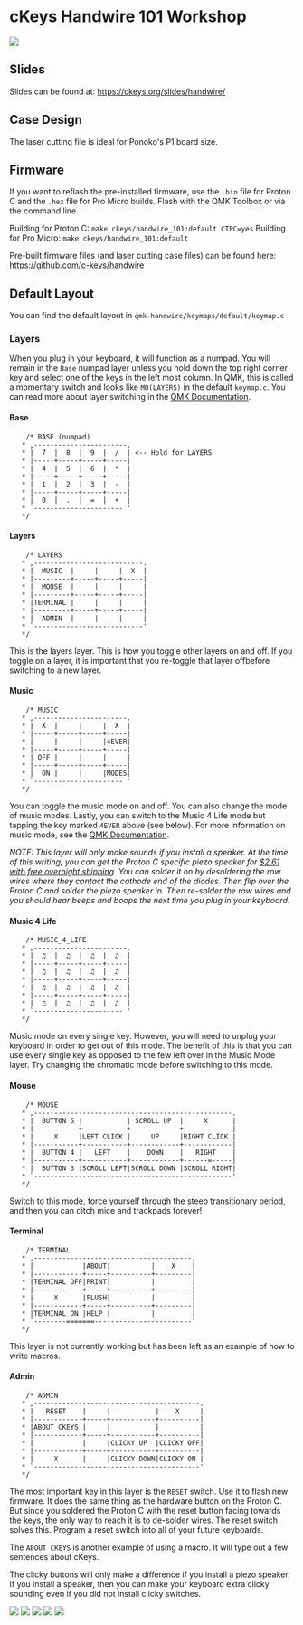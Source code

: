 # cKeys Handwire 101 Workshop

![](https://ckeys.org/images/proton-c-handwire-1.jpg)

## Slides

Slides can be found at: https://ckeys.org/slides/handwire/

## Case Design

The laser cutting file is ideal for Ponoko's P1 board size.

## Firmware

If you want to reflash the pre-installed firmware, use the `.bin` file for Proton C and the `.hex` file for Pro Micro builds. Flash with the QMK Toolbox or via the command line.

Building for Proton C: `make ckeys/handwire_101:default CTPC=yes`
Building for Pro Micro: `make ckeys/handwire_101:default`

Pre-built firmware files (and laser cutting case files) can be found here: https://github.com/c-keys/handwire

## Default Layout

You can find the default layout in `qmk-handwire/keymaps/default/keymap.c`

### Layers

When you plug in your keyboard, it will function as a numpad. You will remain in the `Base` numpad layer unless you hold down the top right corner key and select one of the keys in the left most column. In QMK, this is called a momentary switch and looks like `MO(LAYERS)` in the default `keymap.c`. You can read more about layer switching in the [QMK Documentation](https://beta.docs.qmk.fm/features/feature_advanced_keycodes#switching-and-toggling-layers).

#### Base
```
    /* BASE (numpad)
   * ,-----------------------.
   * |  7  |  8  |  9  |  /  | <-- Hold for LAYERS
   * |-----+-----+-----+-----|
   * |  4  |  5  |  6  |  *  |
   * |-----+-----+-----+-----|
   * |  1  |  2  |  3  |  -  |
   * |-----+-----+-----+-----|
   * |  0  |  .  |  =  |  +  |
   * `---------------------- '
   */
```

#### Layers

```
    /* LAYERS
   * ,---------------------------.
   * |  MUSIC  |     |     |  X  |
   * |---------+-----+-----+-----|
   * |  MOUSE  |     |     |     |
   * |---------+-----+-----+-----|
   * |TERMINAL |     |     |     |
   * |---------+-----+-----+-----|
   * |  ADMIN  |     |     |     |
   * `---------------------------'
   */
```

This is the layers layer. This is how you toggle other layers on and off. If you toggle on a layer, it is important that you re-toggle that layer offbefore switching to a new layer.

#### Music

```
    /* MUSIC
   * ,-----------------------.
   * |  X  |     |     |  X  |
   * |-----+-----+-----+-----|
   * |     |     |     |4EVER|
   * |-----+-----+-----+-----|
   * | OFF |     |     |     |
   * |-----+-----+-----+-----|
   * |  ON |     |     |MODES|
   * `---------------------- '
   */
```

You can toggle the music mode on and off. You can also change the mode of music modes. Lastly, you can switch to the Music 4 Life mode but tapping the key marked `4EVER` above (see below). For more information on music mode, see the [QMK Documentation](https://beta.docs.qmk.fm/features/feature_audio).

_NOTE: This layer will only make sounds if you install a speaker. At the time of this writing, you can get the Proton C specific piezo speaker for [$2.61 with free overnight shipping](https://www.arrow.com/en/products/ast1109mltrq/mallory-sonalert-products). You can solder it on by desoldering the row wires where they contact the cathode end of the diodes. Then flip over the Proton C and solder the piezo speaker in. Then re-solder the row wires and you should hear beeps and boops the next time you plug in your keyboard._

#### Music 4 Life

```
    /* MUSIC_4_LIFE
   * ,-----------------------.
   * |  ♫  |  ♫  |  ♫  |  ♫  |
   * |-----+-----+-----+-----|
   * |  ♫  |  ♫  |  ♫  |  ♫  |
   * |-----+-----+-----+-----|
   * |  ♫  |  ♫  |  ♫  |  ♫  |
   * |-----+-----+-----+-----|
   * |  ♫  |  ♫  |  ♫  |  ♫  |
   * `---------------------- '
   */
```

Music mode on every single key. However, you will need to unplug your keyboard in order to get out of this mode. The benefit of this is that you can use every single key as opposed to the few left over in the Music Mode layer. Try changing the chromatic mode before switching to this mode.

#### Mouse

```
    /* MOUSE
   * ,-------------------------------------------------.
   * |  BUTTON 5 |           | SCROLL UP  |     X      |
   * |-----------+-----------+------------+------------|
   * |     X     |LEFT CLICK |     UP     |RIGHT CLICK |
   * |-----------+-----------+------------+------------|
   * |  BUTTON 4 |   LEFT    |    DOWN    |   RIGHT    |
   * |-----------+-----------+------------+------=-----|
   * |  BUTTON 3 |SCROLL LEFT|SCROLL DOWN |SCROLL RIGHT|
   * `-------------------------------------------------'
   */
```

Switch to this mode, force yourself through the steep transitionary period, and then you can ditch mice and trackpads forever!

#### Terminal

```
    /* TERMINAL
   * ,---------------------------------------.
   * |            |ABOUT|          |    X    |
   * |------------+-----+----------+---------|
   * |TERMINAL OFF|PRINT|          |         |
   * |------------+-----+----------+---------|
   * |     X      |FLUSH|          |         |
   * |------------+-----+----------+---------|
   * |TERMINAL ON |HELP |          |         |
   * `--------=======------------------------'
   */
```

This layer is not currently working but has been left as an example of how to write macros.

#### Admin

```
    /* ADMIN
   * ,-----------------------------------------.
   * |   RESET    |     |           |    X     |
   * |------------+-----+-----------+----------|
   * |ABOUT CKEYS |     |           |          |
   * |------------+-----+-----------+----------|
   * |            |     |CLICKY UP  |CLICKY OFF|
   * |------------+-----+-----------+----------|
   * |     X      |     |CLICKY DOWN|CLICKY ON |
   * `-----------------------------------------'
   */
```

The most important key in this layer is the `RESET` switch. Use it to flash new firmware. It does the same thing as the hardware button on the Proton C. But since you soldered the Proton C with the reset button facing towards the keys, the only way to reach it is to de-solder wires. The reset switch solves this. Program a reset switch into all of your future keyboards.

The `ABOUT CKEYS` is another example of using a macro. It will type out a few sentences about cKeys.

The clicky buttons will only make a difference if you install a piezo speaker. If you install a speaker, then you can make your keyboard extra clicky sounding even if you did not install clicky switches.

![](https://ckeys.org/images/proton-c-handwire-2.jpg)
![](https://ckeys.org/images/proton-c-handwire-3.jpg)
![](https://ckeys.org/images/handwire-1.jpg)
![](https://ckeys.org/images/handwire-2.jpg)
![](https://ckeys.org/images/handwire-3.jpg)
